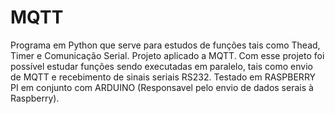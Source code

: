 # MQTT
Programa em Python que serve para estudos de funções tais como Thead, Timer e Comunicação Serial. Projeto aplicado a MQTT.
Com esse projeto foi possível estudar funções sendo executadas em paralelo, tais como envio de MQTT e recebimento de sinais seriais RS232.
Testado em RASPBERRY PI em conjunto com ARDUINO (Responsavel pelo envio de dados serais à Raspberry).

